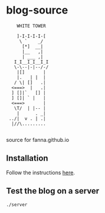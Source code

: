 # blog-source


```
    WHITE TOWER  
                 
    ]-I-I-I-I-[  
     \ `    _/   
      [*]  __|   
      |__   ,|   
      | ___ ,|   
   I_I__I_I__I_I 
   \-\--|-|--/-/ 
    |[]       |  
    |.   | |  |  
   / \| []   .|  
  <===>  |   .|  
  ] []|`   [] |  
  ] []| ` |   |  
  <===>       |  
   \T/  | |-- |  
    |      . _|  
 ../|  v . | .|  
  |//\.........  
                 
```

source for fanna.github.io

## Installation 

Follow the instructions [here](https://www.getzola.org/documentation/getting-started/installation/).
## Test the blog on a server

`./server`